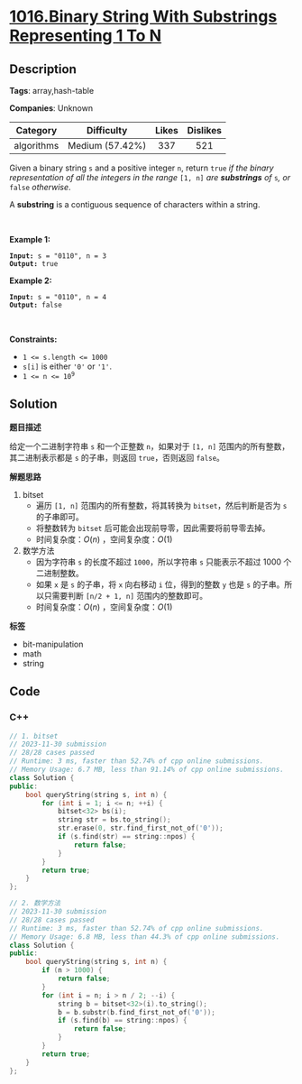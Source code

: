 # [1016.Binary String With Substrings Representing 1 To N](https://leetcode.com/problems/binary-string-with-substrings-representing-1-to-n/description/)

## Description

**Tags**: array,hash-table

**Companies**: Unknown

|  Category  |   Difficulty    | Likes | Dislikes |
| :--------: | :-------------: | :---: | :------: |
| algorithms | Medium (57.42%) |  337  |   521    |

<p>Given a binary string <code>s</code> and a positive integer <code>n</code>, return <code>true</code><em> if the binary representation of all the integers in the range </em><code>[1, n]</code><em> are <strong>substrings</strong> of </em><code>s</code><em>, or </em><code>false</code><em> otherwise</em>.</p>
<p>A <strong>substring</strong> is a contiguous sequence of characters within a string.</p>
<p>&nbsp;</p>
<p><strong class="example">Example 1:</strong></p>
<pre><code><strong>Input:</strong> s = "0110", n = 3
<strong>Output:</strong> true</code></pre><p><strong class="example">Example 2:</strong></p>
<pre><code><strong>Input:</strong> s = "0110", n = 4
<strong>Output:</strong> false</code></pre>
<p>&nbsp;</p>
<p><strong>Constraints:</strong></p>
<ul>
  <li><code>1 &lt;= s.length &lt;= 1000</code></li>
  <li><code>s[i]</code> is either <code>&#39;0&#39;</code> or <code>&#39;1&#39;</code>.</li>
  <li><code>1 &lt;= n &lt;= 10<sup>9</sup></code></li>
</ul>

## Solution

**题目描述**

给定一个二进制字符串 `s` 和一个正整数 `n`，如果对于 `[1, n]` 范围内的所有整数，其二进制表示都是 `s` 的子串，则返回 `true`，否则返回 `false`。

**解题思路**

1. bitset
   - 遍历 `[1, n]` 范围内的所有整数，将其转换为 `bitset`，然后判断是否为 `s` 的子串即可。
   - 将整数转为 `bitset` 后可能会出现前导零，因此需要将前导零去掉。
   - 时间复杂度：$O(n)$ ，空间复杂度：$O(1)$
2. 数学方法
   - 因为字符串 `s` 的长度不超过 `1000`，所以字符串 `s` 只能表示不超过 1000 个二进制整数。
   - 如果 `x` 是 `s` 的子串，将 `x` 向右移动 `i` 位，得到的整数 `y` 也是 `s` 的子串。所以只需要判断 `[n/2 + 1, n]` 范围内的整数即可。
   - 时间复杂度：$O(n)$ ，空间复杂度：$O(1)$

**标签**

- bit-manipulation
- math
- string

<!-- code start -->
## Code

### C++

```cpp
// 1. bitset
// 2023-11-30 submission
// 28/28 cases passed
// Runtime: 3 ms, faster than 52.74% of cpp online submissions.
// Memory Usage: 6.7 MB, less than 91.14% of cpp online submissions.
class Solution {
public:
    bool queryString(string s, int n) {
        for (int i = 1; i <= n; ++i) {
            bitset<32> bs(i);
            string str = bs.to_string();
            str.erase(0, str.find_first_not_of('0'));
            if (s.find(str) == string::npos) {
                return false;
            }
        }
        return true;
    }
};
```

```cpp
// 2. 数学方法
// 2023-11-30 submission
// 28/28 cases passed
// Runtime: 3 ms, faster than 52.74% of cpp online submissions.
// Memory Usage: 6.8 MB, less than 44.3% of cpp online submissions.
class Solution {
public:
    bool queryString(string s, int n) {
        if (n > 1000) {
            return false;
        }
        for (int i = n; i > n / 2; --i) {
            string b = bitset<32>(i).to_string();
            b = b.substr(b.find_first_not_of('0'));
            if (s.find(b) == string::npos) {
                return false;
            }
        }
        return true;
    }
};
```

<!-- code end -->
